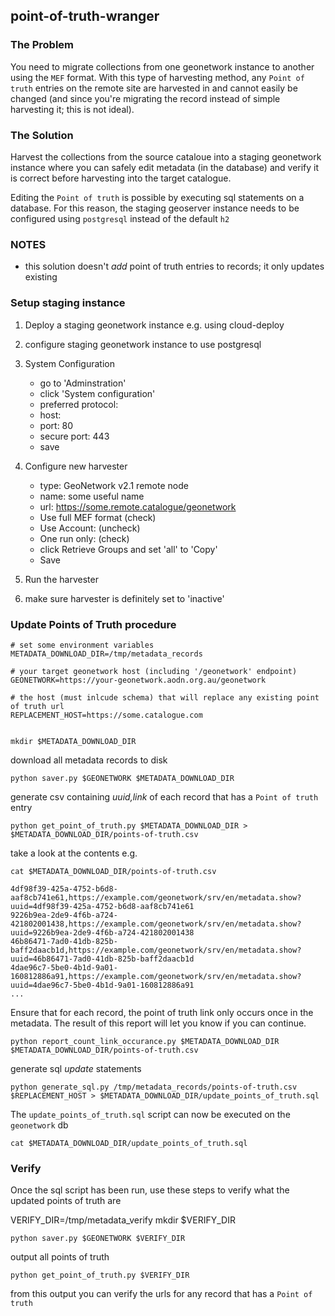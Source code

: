 ## point-of-truth-wranger

### The Problem
You need to migrate collections from one geonetwork instance to another using the `MEF` format. With this type of harvesting method, any `Point of truth` entries on the remote site are harvested in and cannot easily be changed (and since you're migrating the record instead of simple harvesting it; this is not ideal).

### The Solution

Harvest the collections from the source cataloue into a staging geonetwork instance where you can safely edit metadata (in the database) and verify it is correct before harvesting into the target catalogue.

Editing the `Point of truth` is possible by executing sql statements on a database. For this reason, the staging geoserver instance needs to be configured using `postgresql` instead of the default `h2`


### NOTES
- this solution doesn't _add_ point of truth entries to records; it only updates existing

### Setup staging instance

1. Deploy a staging geonetwork instance e.g. using cloud-deploy
2. configure staging geonetwork instance to use postgresql

3. System Configuration
    - go to 'Adminstration'
    - click 'System configuration'
    - preferred protocol: *<desired point of truth schema>*
    - host: *<set to the desired point of truth>*
    - port: 80
    - secure port: 443
    - save

4. Configure new harvester
    - type: GeoNetwork v2.1 remote node
    - name: some useful name
    - url: https://some.remote.catalogue/geonetwork
    - Use full MEF format (check)
    - Use Account: (uncheck)
    - One run only: (check)
    - click Retrieve Groups and set 'all' to 'Copy'
    - Save

5. Run the harvester
6. make sure harvester is definitely set to 'inactive'

### Update Points of Truth procedure
```
# set some environment variables
METADATA_DOWNLOAD_DIR=/tmp/metadata_records

# your target geonetwork host (including '/geonetwork' endpoint)
GEONETWORK=https://your-geonetwork.aodn.org.au/geonetwork

# the host (must inlcude schema) that will replace any existing point of truth url
REPLACEMENT_HOST=https://some.catalogue.com


mkdir $METADATA_DOWNLOAD_DIR
```

download all metadata records to disk
```
python saver.py $GEONETWORK $METADATA_DOWNLOAD_DIR
```

generate csv containing *uuid,link* of each record that has a `Point of truth` entry
```
python get_point_of_truth.py $METADATA_DOWNLOAD_DIR > $METADATA_DOWNLOAD_DIR/points-of-truth.csv
```

take a look at the contents e.g.
```
cat $METADATA_DOWNLOAD_DIR/points-of-truth.csv

4df98f39-425a-4752-b6d8-aaf8cb741e61,https://example.com/geonetwork/srv/en/metadata.show?uuid=4df98f39-425a-4752-b6d8-aaf8cb741e61
9226b9ea-2de9-4f6b-a724-421802001438,https://example.com/geonetwork/srv/en/metadata.show?uuid=9226b9ea-2de9-4f6b-a724-421802001438
46b86471-7ad0-41db-825b-baff2daacb1d,https://example.com/geonetwork/srv/en/metadata.show?uuid=46b86471-7ad0-41db-825b-baff2daacb1d
4dae96c7-5be0-4b1d-9a01-160812886a91,https://example.com/geonetwork/srv/en/metadata.show?uuid=4dae96c7-5be0-4b1d-9a01-160812886a91
...
```
Ensure that for each record, the point of truth link only occurs once in the metadata. The result of this report will let you know if you can continue.
```
python report_count_link_occurance.py $METADATA_DOWNLOAD_DIR $METADATA_DOWNLOAD_DIR/points-of-truth.csv
```
generate sql _update_ statements
```
python generate_sql.py /tmp/metadata_records/points-of-truth.csv $REPLACEMENT_HOST > $METADATA_DOWNLOAD_DIR/update_points_of_truth.sql
```

The `update_points_of_truth.sql` script can now be executed on the `geonetwork` db
```
cat $METADATA_DOWNLOAD_DIR/update_points_of_truth.sql
```

### Verify

Once the sql script has been run, use these steps to verify what the updated points of truth are

VERIFY_DIR=/tmp/metadata_verify
mkdir $VERIFY_DIR

```
python saver.py $GEONETWORK $VERIFY_DIR
```

output all points of truth
```
python get_point_of_truth.py $VERIFY_DIR
```

from this output you can verify the urls for any record that has a `Point of truth`